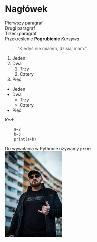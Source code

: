 
# Nagłówek

Pierwszy paragraf  
Drugi paragraf  
Trzeci paragraf  
~~Przekreślenie~~
**Pogrubienie**
*Kursywa*  
> "Kiedyś nie miałem, dzisiaj mam."  

1. Jeden
2. Dwa
    1. Trzy
    2. Cztery
3. Pięć

- Jeden
- Dwa
    - Trzy
    - Cztery
- Pięć

Kod:

        a=2
        b=3
        print(a+b)

Do wywołania w Pythonie używamy `print`.  
![Smacznej Kawusi!](kizo.jpg "Kiziak")
